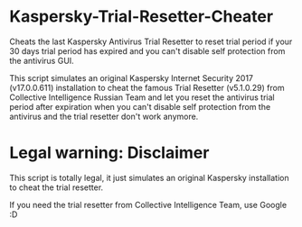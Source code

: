 # Kaspersky-Trial-Resetter-Cheater

Cheats the last Kaspersky Antivirus Trial Resetter to reset trial period if your 30 days trial period has expired and you can't disable self protection from the antivirus GUI.

This script simulates an original
Kaspersky Internet Security 2017 (v17.0.0.611) installation to cheat the famous
Trial Resetter (v5.1.0.29) from Collective Intelligence Russian Team and let you reset the antivirus trial period after expiration when you can't disable self protection from the antivirus and the trial resetter don't work anymore.

# Legal warning: Disclaimer

This script is totally legal, it just simulates an original Kaspersky installation to cheat the trial resetter.

If you need the trial resetter from Collective Intelligence Team, use Google :D
